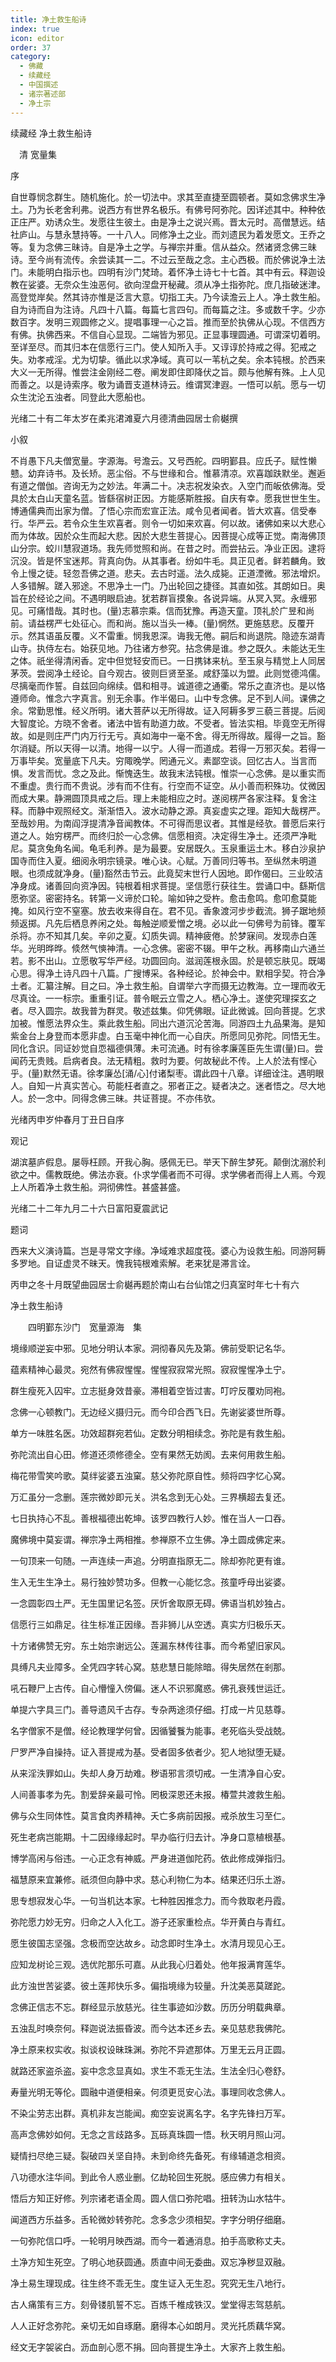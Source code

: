```yaml
---
title: 净土救生船诗
index: true
icon: editor
order: 37
category:
  - 佛藏
  - 续藏经
  - 中国撰述
  - 诸宗著述部
  - 净土宗
---
```


续藏经   净土救生船诗  

　清 宽量集  

 序  

自世尊悯念群生。随机施化。於一切法中。求其至直捷至圆顿者。莫如念佛求生净土。乃为长老舍利弗。说西方有世界名极乐。有佛号阿弥陀。因详述其中。种种依正庄严。劝诱众生。发愿往生彼土。由是净土之说兴焉。晋太元时。高僧慧远。结社庐山。与慧永慧持等。一十八人。同修净土之业。而刘遗民为着发愿文。王乔之等。复为念佛三昧诗。自是净土之学。与禅宗并重。信从益众。然诸贤念佛三昧诗。至今尚有流传。余尝读其一二。不过云至哉之念。主心西极。而於佛说净土法门。未能明白指示也。四明有沙门梵琦。着怀净土诗七十七首。其中有云。释迦设教在娑婆。无奈众生浊恶何。欲向涅盘开秘藏。须从净土指弥陀。庶几指破迷津。高登觉岸矣。然其诗亦惟是泛言大意。切指工夫。乃今读澹云上人。净土救生船。自为诗而自为注诗。凡四十八篇。每篇七言四句。而每篇之注。多或数千字。少亦数百字。发明三观圆修之义。提唱事理一心之旨。推而至於执佛从心现。不信西方有佛。执佛西来。不信自心显现。二端皆为邪见。正显事理圆通。可谓深切着明。至详至尽。而其归本在信愿行三门。使人知所入手。又谆谆於持戒之得。犯戒之失。劝孝戒淫。尤为切挚。循此以求净域。真可以一苇杭之矣。余本钝根。於西来大义一无所得。惟尝注金刚经二卷。阐发即住即降伏之旨。颇与他解有殊。上人见而善之。以是诗索序。敬为诵晋支道林诗云。维谓冥津遐。一悟可以航。愿与一切众生沈沦五浊者。同登此大愿船也。  

光绪二十有二年太岁在柔兆涒滩夏六月德清曲园居士俞樾撰  

 小叙  

不肖愚下凡夫僧宽量。字源海。号澹云。又号西舵。四明鄞县。应氏子。赋性懒戆。幼弃诗书。及长矫。恶尘俗。不与世缘和合。惟慕清凉。欢喜跏趺默坐。邂逅有道之僧伽。咨询无为之妙法。年满二十。决志祝发染衣。入空门而皈依佛海。受具於太白山天童名蓝。皆繇宿树正因。方能感斯胜报。自庆有幸。愿我世世生生。博通儒典而出家为僧。了悟心宗而宏宣正法。咸令见者闻者。皆大欢喜。信受奉行。华严云。若令众生生欢喜者。则令一切如来欢喜。何以故。诸佛如来以大悲心而为体故。因於众生而起大悲。因於大悲生菩提心。因菩提心成等正觉。南海佛顶山分宗。蛟川慧寂道场。我先师觉照和尚。在昔之时。而尝拈云。净业正因。逮将沉没。皆是怀宝迷邦。背真向伪。从其事者。纷如牛毛。具正见者。鲜若麟角。致令上慢之徒。轻忽吾佛之道。悲夫。去古时遥。法久成毙。正道湮微。邪法增炽。人多错解。蹉入邪途。不思净土一门。乃出轮回之捷径。其直如弦。其朗如日。奥旨在於经论之间。不遇明眼启迪。犹若群盲摸象。各说异端。从冥入冥。永缠邪见。可痛惜哉。其时也。(量)志慕宗乘。信而犹豫。再造天童。顶礼於广昱和尚前。请益楞严七处征心。而和尚。施以当头一棒。(量)惘然。更施慈悲。反覆开示。然其语虽反覆。义不雷重。悯我恩深。诲我无倦。嗣后和尚退院。隐迹东湖青山寺。执侍左右。始获见地。乃往诸方参究。拈念佛是谁。参之既久。未能达无生之体。祇坐得清闲香。定中但觉轻安而已。一日携钵来杭。至玉泉与精觉上人同居茅茨。尝阅净土经论。自今观古。彼则巨贤至圣。咸舒藻以为盟。此则觉德鸿儒。尽摛毫而作誓。自兹回向绵续。倡和相寻。诚道德之通衢。常乐之直济也。是以恪遵师命。惟念六字真言。别无余事。作半偈曰。山中专念佛。足不到人间。课佛之余。常勤思惟。经义所明。诸大菩萨以无所得故。证入阿耨多罗三藐三菩提。后阅大智度论。方晓不舍者。诸法中皆有助道力故。不受者。皆法实相。毕竟空无所得故。如是则庄严门内万行无亏。真如海中一毫不舍。得无所得故。履得一之旨。豁尔消疑。所以天得一以清。地得一以宁。人得一而道成。若得一万邪灭矣。若得一万事毕矣。宽量底下凡夫。穷陬晚学。罔通元义。素鄙空谈。回忆古人。当言而惧。发言而忧。念之及此。惭愧迭生。故我末法钝根。惟崇一心念佛。是以重实而不重虚。贵行而不贵说。涉有而不住有。行空而不证空。从小善而积殊功。仗微因而成大果。静溯圆顶具戒之后。理上未能相应之时。遂阅楞严各家注释。复舍注释。而静中观照经文。渐渐悟入。波水动静之源。真妄虚实之理。距知大哉楞严。至哉妙用。为南阎浮提清净音闻教体。不可得而思议者。其惟是经欤。普愿后来行道之人。始穷楞严。而终归於一心念佛。信愿相资。决定得生净土。还须严净毗尼。莫贪兔角名闻。龟毛利养。是为最要。安居既久。玉泉重运土木。移白沙泉护国寺而住入夏。细阅永明宗镜录。唯心诀。心赋。万善同归等书。至纵然未明道眼。也须成就净身。(量)豁然击节云。此竟契末世行人因地。即作偈曰。三业皎洁净身成。诸善回向资净因。钝根着相求菩提。坚信愿行获往生。尝诵口中。繇斯信愿弥坚。密密持名。转第一义谛於口轮。喻如钟之受杵。愈击愈鸣。愈叩愈莫能掩。如风行空不窒塞。放去收来得自在。君不见。香象渡河步步截流。狮子踞地频频返掷。凡先后栖息养闲之处。每触逆顺爱憎之境。必以此一句佛号为前锋。覆军杀将。亦不知其几矣。辛卯之夏。幻质失调。精神疲倦。於梦寐间。发现赤白莲华。光明晔晔。倐然气慡神清。一心念佛。密密不辍。甲午之秋。再移南山六通兰若。影不出山。立愿敬写华严经。功圆回向。滋润莲根永固。於是顿忘肤见。既竭心思。得净土诗凡四十八篇。广搜博采。各种经论。於神会中。默相孚契。符合净土者。汇纂注解。目之曰。净土救生船。自谓举六字而摄无边教海。立一理而收无尽真诠。一一标宗。重重引证。普令眠云立雪之人。栖心净土。遂使究理探玄之者。尽入圆宗。故我普为群灵。敬述兹集。仰凭佛眼。证此微诚。回向菩提。乞求加被。惟愿法界众生。乘此救生船。同出六道沉沦苦海。同游四土九品果海。是知紫金台上身登而本愿非虚。白玉毫中神化而一心自庆。所愿同见弥陀。同悟无生。同化含识。同证妙觉自恧福德俱薄。未可流通。时有徐孝廉莲臣先生谓(量)曰。尝闻药无贵贱。启病者良。法无精粗。救时为要。何故秘此不传。上人於法有悭心乎。(量)默然无语。徐孝廉怂[涌/心]付诸梨枣。谓此四十八章。详细诠注。遇明眼人。自知一片真实苦心。苟能枉者直之。邪者正之。疑者决之。迷者悟之。尽大地人。於一念中。同得念佛三昧。共证菩提。不亦伟欤。  

光绪丙申岁仲春月丁丑日自序  

 观记  

湖滨墓庐假息。屡辱枉顾。开我心胸。感佩无已。举天下醉生梦死。颠倒沈溺於利欲之中。儒教既绝。佛法亦衰。仆求学儒者而不可得。求学佛者而得上人焉。今观上人所着净土救生船。洞彻佛性。甚盛甚盛。  

光绪二十二年九月二十六日富阳夏震武记  

 题词  

西来大义演诗篇。岂是寻常文字缘。净域难求超度筏。婆心为设救生船。同游阿耨多罗地。自证虚灵不昧天。愧我钝根难索解。老来犹是滞言诠。  

丙申之冬十月既望曲园居士俞樾再题於南山右台仙馆之归真室时年七十有六  

净土救生船诗  

　　四明鄞东沙门　宽量源海　集  

境缘顺逆妄中邪。见地分明认本家。洞彻春风先及第。佛前受职记名华。  

蕴素精神心最灵。宛然有佛寂惺惺。惺惺寂寂常光照。寂寂惺惺净土宁。  

群生瘦死入囚牢。立志挺身效昔豪。滞相着空皆过害。叮咛反覆劝同袍。  

念佛一心顿教门。无边经义摄归元。而今印合西飞日。先谢娑婆世所尊。  

单方一味胜名医。功效超群宛若仙。定数分明相续念。弥陀是有救生船。  

弥陀流出自心田。修道还须修德全。空有果然无妨阂。去来何用救生船。  

梅花带雪笑吟歌。莫绊娑婆五浊窠。慈父弥陀原自性。频将四字忆心窝。  

万汇虽分一念删。莲宗微妙即元关。洪名念到无心处。三界横超去复还。  

七日执持心不乱。善根福德出乾坤。该罗四教行人妙。惟在当人一口吞。  

魔佛境中莫妄谓。禅宗净土两相推。参禅原不立生佛。净土圆成佛定来。  

一句顶来一句随。一声连续一声追。分明直指原无二。除却弥陀更有谁。  

生入无生生净土。易行独妙赞功多。但教一心能忆念。孩童呼母出娑婆。  

一念圆彰四土严。无生国里记名签。厌忻舍取原无碍。佛语当机妙独占。  

信愿行三如鼎足。往生标准正因缘。吾非狮儿从空透。真实方归极乐天。  

十方诸佛赞无穷。东土始宗谢远公。莲漏东林传往事。而今希望旧家风。  

具缚凡夫业障多。全凭四字转心窝。慈悲慧日能除暗。得失居然在剎那。  

吼石鞭尸上古传。自心懵憧入傍偏。迷人不识邪魔惑。佛孔衰残世运迁。  

单提六字具三门。善导遗风千古存。专杂两途须仔细。打成一片见慈尊。  

名字僧家不是僧。经论教理学何曾。因循饕餮为能事。老死临头受战兢。  

尸罗严净自操持。证入菩提戒为基。受者固多依者少。犯人地狱堕无疑。  

从来淫泆罪如山。失却人身万劫难。秽语邪言须切戒。一生清净自心安。  

人间善事孝为先。割爱辞亲最可怜。罔极深恩还未报。椿萱共渡救生船。  

佛与众生同体性。莫言食肉养精神。夭亡多病前因报。戒杀放生习至仁。  

死生老病岂能期。十二因缘缘起时。早办临行归去计。净身口意植根基。  

博学高闲与俗违。一心正念有神威。严身进道伽陀药。依此修成弹指归。  

福慧原来宜兼修。祇须但向静中求。慈心利物仁为本。结果还归乐土游。  

思专想寂发心华。一句当机达本家。七种胜因推念力。而今救取老丹霞。  

弥陀愿力妙无穷。归命之人入化工。游子还家重检点。华开黄白与青红。  

愿生彼国志坚强。念极而空达故乡。动念即时生净土。水清月现见心王。  

应知龙树论三观。选优陀那乐可嘉。从此我心归着处。他年报满育莲华。  

此方浊世苦娑婆。彼土莲邦快乐多。偏指境缘为较量。升沈美恶莫蹉跎。  

念佛正信志不忘。群经显示放慈光。往生事迹如沙数。历历分明载典章。  

五浊乱时唤奈何。释迦说法振昏波。而今达本还乡去。亲见慈悲我佛陀。  

净土原来权实收。拟谈权设昧珠渊。弥陀不异遮那体。万里无云月正圆。  

就路还家盗杀盗。妄中念念显真如。求生不乖无生法。生法全归心卷舒。  

寿量光明无等伦。圆融中道便相亲。何须更觅安心法。事理同收念佛人。  

不染尘劳志出群。真机非友岂能闻。痴空妄说离名字。名字先锋扫万军。  

高声念佛妙如何。无念之言歧路多。瓦砾真珠圆一悟。秋天明月照山河。  

疑情扫尽绝三疑。裂破四关坚自持。未到命终先备死。有缘辅道念相资。  

八功德水注华间。到此令人惑业删。亿劫轮回生死脱。感应佛力有相关。  

悟后方知正好修。列宗诸老语全周。圆人信口弥陀唱。扭转沩山水牯牛。  

闻道西方乐益多。舌轮微妙转弥陀。念多念少须相契。字字分明仔细磨。  

一句弥陀信口呼。一轮明月映西湖。而今一着通消息。拍手高歌称丈夫。  

土净方知生死空。了明心地获圆通。质直中间无委曲。双忘净秽显双融。  

净土易生理现成。往生终不乖无生。度生证入无生忍。究究无生八地行。  

古人痛策有三方。刻骨镂肌誓不忘。百炼千椎成铁汉。堂堂得志驾慈航。  

人人正好念弥陀。亲切无如自琢磨。磨得本心如朗月。灵光托质藕华窝。  

经文无字袈裟白。沥血剖心愿不捐。回向菩提生净土。大家齐上救生船。  
